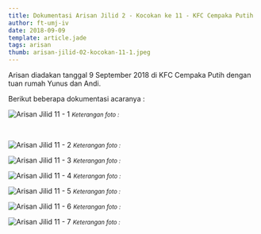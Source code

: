 ```yaml
---
title: Dokumentasi Arisan Jilid 2 - Kocokan ke 11 - KFC Cempaka Putih
author: ft-umj-iv
date: 2018-09-09
template: article.jade
tags: arisan
thumb: arisan-jilid-02-kocokan-11-1.jpeg
---
```


Arisan diadakan tanggal 9 September 2018 di KFC Cempaka Putih dengan tuan rumah Yunus dan Andi.

Berikut beberapa dokumentasi acaranya :


![Arisan Jilid 11 - 1](/story/assets/img/arisan-jilid-02-kocokan-11-1.jpeg)
<small>_Keterangan foto :_</small>

<br/>
<span class="more"></span>

![Arisan Jilid 11 - 2](/story/assets/img/arisan-jilid-02-kocokan-11-2.jpeg)
<small>_Keterangan foto :_</small>

![Arisan Jilid 11 - 3](/story/assets/img/arisan-jilid-02-kocokan-11-3.jpeg)
<small>_Keterangan foto :_</small>

![Arisan Jilid 11 - 4](/story/assets/img/arisan-jilid-02-kocokan-11-4.jpeg)
<small>_Keterangan foto :_</small>

![Arisan Jilid 11 - 5](/story/assets/img/arisan-jilid-02-kocokan-11-5.jpeg)
<small>_Keterangan foto :_</small>

![Arisan Jilid 11 - 6](/story/assets/img/arisan-jilid-02-kocokan-11-6.jpeg)
<small>_Keterangan foto :_</small>

![Arisan Jilid 11 - 7](/story/assets/img/arisan-jilid-02-kocokan-11-7.jpeg)
<small>_Keterangan foto :_</small>